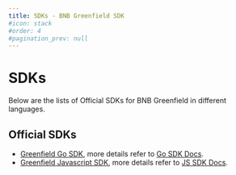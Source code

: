 ```yaml
---
title: SDKs - BNB Greenfield SDK
#icon: stack
#order: 4
#pagination_prev: null
---
```


# SDKs
Below are the lists of Official SDKs for BNB Greenfield in different languages. 

## Official SDKs
* [Greenfield Go SDK](sdk-go.md), more details refer to [Go SDK Docs](https://pkg.go.dev/github.com/bnb-chain/greenfield-go-sdk).
* [Greenfield Javascript SDK](sdk-js.md), more details refer to [JS SDK Docs](https://docs.bnbchain.org/greenfield-js-sdk/).
